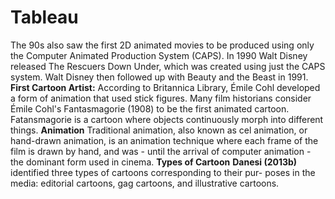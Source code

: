 # Tableau
The 90s also saw the first 2D animated movies to be produced using only the Computer Animated Production System (CAPS). In 1990 Walt Disney released The Rescuers Down Under, which was created using just the CAPS system. Walt Disney then followed up with Beauty and the Beast in 1991.
**First Cartoon Artist:**
According to Britannica Library, Émile Cohl developed a form of animation that used stick figures. Many film historians consider Émile Cohl's Fantasmagorie (1908) to be the first animated cartoon. Fatansmagorie is a cartoon where objects continuously morph into different things.
**Animation**
Traditional animation, also known as cel animation, or hand-drawn animation, is an animation technique where each frame of the film is drawn by hand, and was - until the arrival of computer animation - the dominant form used in cinema.
**Types of Cartoon**
**Danesi (2013b)** identified three types of cartoons corresponding to their pur- poses in the media: 
  editorial cartoons, 
  gag cartoons, and 
  illustrative cartoons.
